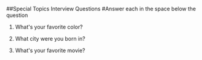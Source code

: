 ##Special Topics Interview Questions
#Answer each in the space below the question

1. What's your favorite color?


1. What city were you born in?


1. What's your favorite movie?



